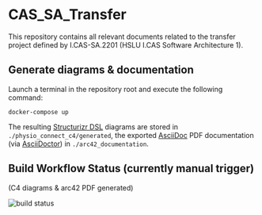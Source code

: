# CAS_SA_Transfer

This repository contains all relevant documents related to the transfer project defined by I.CAS-SA.2201 (HSLU I.CAS Software Architecture 1).

## Generate diagrams & documentation

Launch a terminal in the repository root and execute the following command:

```
docker-compose up
```

The resulting [Structurizr DSL](https://structurizr.com/dsl) diagrams are stored in `./physio_connect_c4/generated`, the exported [AsciiDoc](https://asciidoc.org/) PDF documentation (via [AsciiDoctor](https://asciidoctor.org/)) in `./arc42_documentation`.

## Build Workflow Status (currently manual trigger)
(C4 diagrams & arc42 PDF generated)

![build status](https://github.com/markuskaufmann/CAS_SA_Transfer/actions/workflows/build.yml/badge.svg)
